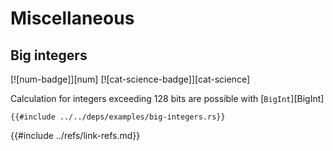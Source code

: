 # Miscellaneous

## Big integers

[![num-badge]][num] [![cat-science-badge]][cat-science]

Calculation for integers exceeding 128 bits are possible with [`BigInt`][BigInt]

```rust,editable
{{#include ../../deps/examples/big-integers.rs}}
```

{{#include ../refs/link-refs.md}}
